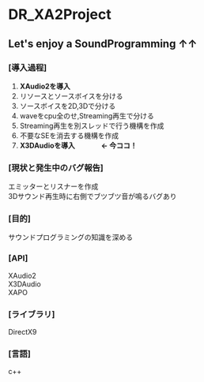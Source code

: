 # DR_XA2Project
<h2>Let's enjoy a SoundProgramming ↑↑</h2>

<h3>[導入過程]</h3>
<ol>
<li><b>XAudio2を導入</b></li>
<li>リソースとソースボイスを分ける</li>
<li>ソースボイスを2D,3Dで分ける</li>
<li>waveをcpu全のせ,Streaming再生で分ける</li>
<li>Streaming再生を別スレッドで行う機構を作成</li>
<li>不要なSEを消去する機構を作成</li>
<li><b>X3DAudioを導入                ← 今ココ！</b></li>
</ol>

<h3>[現状と発生中のバグ報告]</h3>
エミッターとリスナーを作成<br>
3Dサウンド再生時に右側でブツブツ音が鳴るバグあり<br>

<h3>[目的]</h3>
サウンドプログラミングの知識を深める<br>

<h3>[API]</h3>
XAudio2<br>
X3DAudio<br>
XAPO<br>

<h3>[ライブラリ]</h3>
DirectX9<br>

<h3>[言語]</h3>
c++<br>
